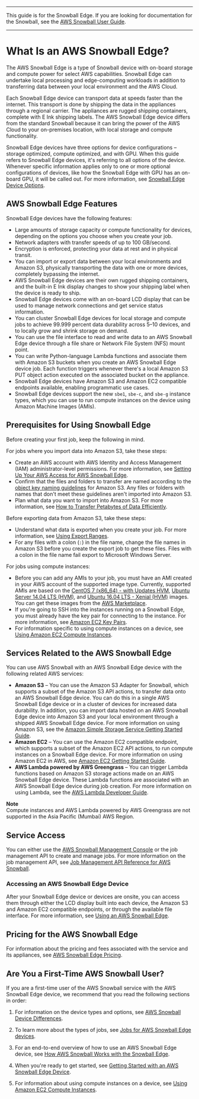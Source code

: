 --------

This guide is for the Snowball Edge\. If you are looking for documentation for the Snowball, see the [AWS Snowball User Guide](https://docs.aws.amazon.com/snowball/latest/ug/whatissnowball.html)\.

--------

# What Is an AWS Snowball Edge?<a name="whatisedge"></a>

The AWS Snowball Edge is a type of Snowball device with on\-board storage and compute power for select AWS capabilities\. Snowball Edge can undertake local processing and edge\-computing workloads in addition to transferring data between your local environment and the AWS Cloud\.

Each Snowball Edge device can transport data at speeds faster than the internet\. This transport is done by shipping the data in the appliances through a regional carrier\. The appliances are rugged shipping containers, complete with E Ink shipping labels\. The AWS Snowball Edge device differs from the standard Snowball because it can bring the power of the AWS Cloud to your on\-premises location, with local storage and compute functionality\.

Snowball Edge devices have three options for device configurations – storage optimized, compute optimized, and with GPU\. When this guide refers to Snowball Edge devices, it's referring to all options of the device\. Whenever specific information applies only to one or more optional configurations of devices, like how the Snowball Edge with GPU has an on\-board GPU, it will be called out\. For more information, see [Snowball Edge Device Options](device-differences.md#device-options)\.

## AWS Snowball Edge Features<a name="edge-feature-overview"></a>

Snowball Edge devices have the following features:
+ Large amounts of storage capacity or compute functionality for devices, depending on the options you choose when you create your job\.
+ Network adapters with transfer speeds of up to 100 GB/second\.
+ Encryption is enforced, protecting your data at rest and in physical transit\.
+ You can import or export data between your local environments and Amazon S3, physically transporting the data with one or more devices, completely bypassing the internet\.
+ AWS Snowball Edge devices are their own rugged shipping containers, and the built\-in E Ink display changes to show your shipping label when the device is ready to ship\.
+ Snowball Edge devices come with an on\-board LCD display that can be used to manage network connections and get service status information\.
+ You can cluster Snowball Edge devices for local storage and compute jobs to achieve 99\.999 percent data durability across 5–10 devices, and to locally grow and shrink storage on demand\.
+ You can use the file interface to read and write data to an AWS Snowball Edge device through a file share or Network File System \(NFS\) mount point\.
+ You can write Python\-language Lambda functions and associate them with Amazon S3 buckets when you create an AWS Snowball Edge device job\. Each function triggers whenever there's a local Amazon S3 PUT object action executed on the associated bucket on the appliance\.
+ Snowball Edge devices have Amazon S3 and Amazon EC2 compatible endpoints available, enabling programmatic use cases\.
+ Snowball Edge devices support the new `sbe1`, `sbe-c`, and `sbe-g` instance types, which you can use to run compute instances on the device using Amazon Machine Images \(AMIs\)\.

## Prerequisites for Using Snowball Edge<a name="snowball-prereqs"></a>

Before creating your first job, keep the following in mind\.

For jobs where you import data into Amazon S3, take these steps:
+ Create an AWS account with AWS Identity and Access Management \(IAM\) administrator\-level permissions\. For more information, see [Setting Up Your AWS Access for AWS Snowball Edge](setting-up.md)\.
+ Confirm that the files and folders to transfer are named according to the [object key naming guidelines](https://docs.aws.amazon.com/AmazonS3/latest/dev/UsingMetadata.html#object-key-guidelines) for Amazon S3\. Any files or folders with names that don't meet these guidelines aren't imported into Amazon S3\.
+ Plan what data you want to import into Amazon S3\. For more information, see [How to Transfer Petabytes of Data Efficiently](transfer-petabytes.md)\.

Before exporting data from Amazon S3, take these steps:
+ Understand what data is exported when you create your job\. For more information, see [Using Export Ranges](exporttype.md#ranges)\.
+ For any files with a colon \(`:`\) in the file name, change the file names in Amazon S3 before you create the export job to get these files\. Files with a colon in the file name fail export to Microsoft Windows Server\. 

For jobs using compute instances:
+ Before you can add any AMIs to your job, you must have an AMI created in your AWS account of the supported image type\. Currently, supported AMIs are based on the [CentOS 7 \(x86\_64\) \- with Updates HVM](https://aws.amazon.com/marketplace/pp/B00O7WM7QW), [Ubuntu Server 14\.04 LTS \(HVM\)](https://aws.amazon.com/marketplace/pp/B00JV9TBA6), and [Ubuntu 16\.04 LTS \- Xenial \(HVM\)](https://aws.amazon.com/marketplace/pp/B01JBL2M0O) images\. You can get these images from the [AWS Marketplace](https://aws.amazon.com/marketplace?b_k=291)\.
+ If you're going to SSH into the instances running on a Snowball Edge, you must already have the key pair for connecting to the instance\. For more information, see [Amazon EC2 Key Pairs](https://docs.aws.amazon.com/AWSEC2/latest/UserGuide/ec2-key-pairs.html).
+ For information specific to using compute instances on a device, see [Using Amazon EC2 Compute Instances](using-ec2.md)\.

## Services Related to the AWS Snowball Edge<a name="edge-related"></a>

You can use AWS Snowball with an AWS Snowball Edge device with the following related AWS services:
+ **Amazon S3** – You can use the Amazon S3 Adapter for Snowball, which supports a subset of the Amazon S3 API actions, to transfer data onto an AWS Snowball Edge device\. You can do this in a single AWS Snowball Edge device or in a cluster of devices for increased data durability\. In addition, you can import data hosted on an AWS Snowball Edge device into Amazon S3 and your local environment through a shipped AWS Snowball Edge device\. For more information on using Amazon S3, see the [Amazon Simple Storage Service Getting Started Guide](https://docs.aws.amazon.com/AmazonS3/latest/gsg/)\.
+ **Amazon EC2** – You can use the Amazon EC2 compatible endpoint, which supports a subset of the Amazon EC2 API actions, to run compute instances on a Snowball Edge device\. For more information on using Amazon EC2 in AWS, see [Amazon EC2 Getting Started Guide](https://docs.aws.amazon.com/AWSEC2/latest/GettingStartedGuide/)\.
+ **AWS Lambda powered by AWS Greengrass** – You can trigger Lambda functions based on Amazon S3 storage actions made on an AWS Snowball Edge device\. These Lambda functions are associated with an AWS Snowball Edge device during job creation\. For more information on using Lambda, see the [AWS Lambda Developer Guide](https://docs.aws.amazon.com/lambda/latest/dg/)\.

**Note**  
Compute instances and AWS Lambda powered by AWS Greengrass are not supported in the Asia Pacific \(Mumbai\) AWS Region\.

## Service Access<a name="accessing-service"></a>

You can either use the [AWS Snowball Management Console](https://console.aws.amazon.com/importexport/home?region=us-west-2) or the job management API to create and manage jobs\. For more information on the job management API, see [Job Management API Reference for AWS Snowball](https://docs.aws.amazon.com/snowball/latest/api-reference/api-reference.html)\.

### Accessing an AWS Snowball Edge Device<a name="accessing-edge"></a>

After your Snowball Edge device or devices are onsite, you can access them through either the LCD display built into each device, the Amazon S3 and Amazon EC2 compatible endpoints, or through the available file interface\. For more information, see [Using an AWS Snowball Edge](using-device.md)\.

## Pricing for the AWS Snowball Edge<a name="pricing-for-edge"></a>

For information about the pricing and fees associated with the service and its appliances, see [AWS Snowball Edge Pricing](http://aws.amazon.com/snowball-edge/pricing)\.

## Are You a First\-Time AWS Snowball User?<a name="first-time-user"></a>

If you are a first\-time user of the AWS Snowball service with the AWS Snowball Edge device, we recommend that you read the following sections in order:

1. For information on the device types and options, see [AWS Snowball Device Differences](device-differences.md)\.

1. To learn more about the types of jobs, see [Jobs for AWS Snowball Edge devices](jobs.md)\.

1. For an end\-to\-end overview of how to use an AWS Snowball Edge device, see [How AWS Snowball Works with the Snowball Edge](how-it-works.md)\.

1. When you're ready to get started, see [Getting Started with an AWS Snowball Edge Device](getting-started.md)\.

1. For information about using compute instances on a device, see [Using Amazon EC2 Compute Instances](using-ec2.md)\.
